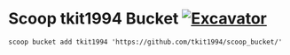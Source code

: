 # Scoop tkit1994 Bucket [![Excavator](https://github.com/tkit1994/scoop_bucket/actions/workflows/excavator.yml/badge.svg)](https://github.com/tkit1994/scoop_bucket/actions/workflows/excavator.yml)

`scoop bucket add tkit1994 'https://github.com/tkit1994/scoop_bucket/'`
